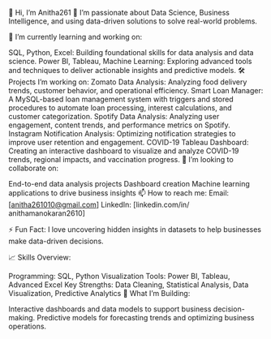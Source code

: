👋 Hi, I’m Anitha261
👀 I’m passionate about Data Science, Business Intelligence, and using data-driven solutions to solve real-world problems.

🌱 I’m currently learning and working on:

SQL, Python, Excel: Building foundational skills for data analysis and data science.
Power BI, Tableau, Machine Learning: Exploring advanced tools and techniques to deliver actionable insights and predictive models.
🛠️ Projects I’m working on:
Zomato Data Analysis: Analyzing food delivery trends, customer behavior, and operational efficiency.
Smart Loan Manager: A MySQL-based loan management system with triggers and stored procedures to automate loan processing, interest calculations, and customer categorization.
Spotify Data Analysis: Analyzing user engagement, content trends, and performance metrics on Spotify.
Instagram Notification Analysis: Optimizing notification strategies to improve user retention and engagement.
COVID-19 Tableau Dashboard: Creating an interactive dashboard to visualize and analyze COVID-19 trends, regional impacts, and vaccination progress.
💞 I’m looking to collaborate on:

End-to-end data analysis projects
Dashboard creation
Machine learning applications to drive business insights
📫 How to reach me:
Email: [anitha261010@gmail.com]
LinkedIn: [linkedin.com/in/
anithamanokaran2610]

⚡ Fun Fact: I love uncovering hidden insights in datasets to help businesses make data-driven decisions.

📈 Skills Overview:

Programming: SQL, Python
Visualization Tools: Power BI, Tableau, Advanced Excel
Key Strengths: Data Cleaning, Statistical Analysis, Data Visualization, Predictive Analytics
🚀 What I’m Building:

Interactive dashboards and data models to support business decision-making.
Predictive models for forecasting trends and optimizing business operations.


<!---
anitha261/anitha261 is a ✨ special ✨ repository because its `README.md` (this file) appears on your GitHub profile.
You can click the Preview link to take a look at your changes.
--->
